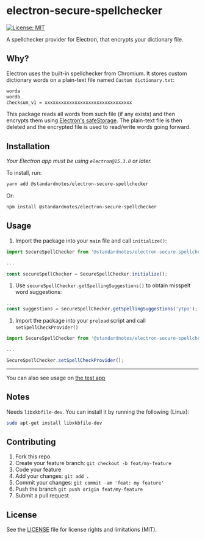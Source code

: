 # electron-secure-spellchecker

[![License: MIT](https://img.shields.io/badge/License-MIT-yellow.svg)](https://opensource.org/licenses/MIT)

A spellchecker provider for Electron, that encrypts your dictionary file.

## Why?

Electron uses the built-in spellchecker from Chromium. It stores custom dictionary words on a plain-text file
named `Custom dictionary.txt`:

```txt
worda
wordb
checksum_v1 = xxxxxxxxxxxxxxxxxxxxxxxxxxxxxxxx
```

This package reads all words from such file (if any exists) and then encrypts them using [Electron's safeStorage](https://www.electronjs.org/docs/latest/api/safe-storage). The plain-text file is then deleted and the encrypted file is used to read/write words going forward.

## Installation

_Your Electron app must be using `electron@15.3.0` or later._

To install, run:

```bash
yarn add @standardnotes/electron-secure-spellchecker
```

Or:

```bash
npm install @standardnotes/electron-secure-spellchecker
```

## Usage

1. Import the package into your `main` file and call `initialize()`:

```javascript
import SecureSpellChecker from '@standardnotes/electron-secure-spellchecker';

...

const secureSpellChecker = SecureSpellChecker.initialize();
```

1. Use `secureSpellChecker.getSpellingSuggestions()` to obtain misspelt word suggestions:

```javascript
...
const suggestions = secureSpellChecker.getSpellingSuggestions('ytpo');
```

1. Import the package into your `preload` script and call `setSpellCheckProvider()`

```javascript
import SecureSpellChecker from '@standardnotes/electron-secure-spellchecker';

...

SecureSpellChecker.setSpellCheckProvider();
```

---

You can also see usage on [the test app](test/electron-app/)

## Notes

Needs `libxkbfile-dev`. You can install it by running the following (Linux):

```bash
sudo apt-get install libxkbfile-dev
```

## Contributing

1. Fork this repo
1. Create your feature branch: `git checkout -b feat/my-feature`
1. Code your feature
1. Add your changes: `git add .`
1. Commit your changes: `git commit -am 'feat: my feature'`
1. Push the branch `git push origin feat/my-feature`
1. Submit a pull request

## License

See the [LICENSE](LICENSE.md) file for license rights and limitations (MIT).
